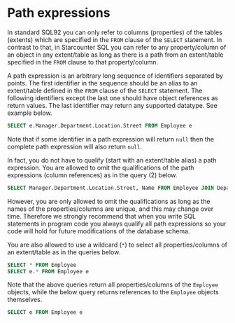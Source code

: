 # Path expressions

In standard SQL92 you can only refer to columns \(properties\) of the tables \(extents\) which are specified in the `FROM` clause of the `SELECT` statement. In contrast to that, in Starcounter SQL you can refer to any property/column of an object in any extent/table as long as there is a path from an extent/table specified in the `FROM` clause to that property/column.

A path expression is an arbitrary long sequence of identifiers separated by points. The first identifier in the sequence should be an alias to an extent/table defined in the `FROM` clause of the `SELECT` statement. The following identifiers  except the last one should have object references as return values. The last identifier may return any supported datatype. See example below.

```sql
SELECT e.Manager.Department.Location.Street FROM Employee e
```

Note that if some identifier in a path expression will return `null` then the complete path expression will also return `null`.

In fact, you do not have to qualify \(start with an extent/table alias\) a path expression. You are allowed to omit the qualifications of the path expressions \(column references\) as in the   query \(2\) below.

```sql
SELECT Manager.Department.Location.Street, Name FROM Employee JOIN Department ON DepartmentId = Id
```

However, you are only allowed to omit the qualifications as long as the names of the  properties/columns are unique, and this may change over time. Therefore we strongly recommend that when you write SQL statements in program code you always qualify all path expressions so your code will hold for future modifications of the database schema.

You are also allowed to use a wildcard \(`*`\) to select all properties/columns of an extent/table as in the queries below.

```sql
SELECT * FROM Employee
SELECT e.* FROM Employee e
```

Note that the above queries return all properties/columns of the `Employee` objects, while the below query returns references to the `Employee` objects themselves.

```sql
SELECT e FROM Employee e
```

